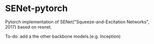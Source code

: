 SENet-pytorch
=============

Pytorch implementation of SENet("Squeeze-and-Excitation Networks", 2017) based on resnet.

To-do: add a the other backbone models.(e.g. Inception)
